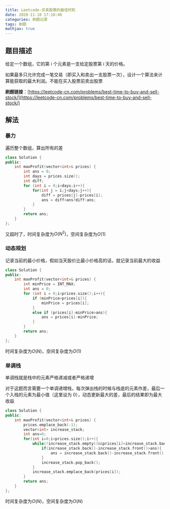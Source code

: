 ```yaml
---
title: Leetcode-买卖股票的最佳时机
date: 2020-11-10 17:10:40
categories: 刷题记录
tags: 刷题
mathjax: true
---
```


## 题目描述

给定一个数组，它的第 i 个元素是一支给定股票第 i 天的价格。

如果最多只允许完成一笔交易（即买入和卖出一支股票一次），设计一个算法来计算能获取的最大利润。不能在买入股票前卖出股票

**刷题链接**：[https://leetcode-cn.com/problems/best-time-to-buy-and-sell-stock/](https://leetcode-cn.com/problems/best-time-to-buy-and-sell-stock/)

<!--more-->

## 解法

### 暴力

遍历整个数组，算出所有的差

```C++
class Solution {
public:
    int maxProfit(vector<int>& prices) {
        int ans = 0;
        int days = prices.size();
        int diff;
        for (int i = 0;i<days;i++){
            for(int j = i;j<days;j++){
                diff = prices[j]-prices[i];
                ans = diff>ans?diff:ans;
            }
        }
        return ans;
    }
};
```

又超时了，时间复杂度为$O(N^2)$，空间复杂度为$O(1)$

### 动态规划

记录当前的最小价格，假如当天股价比最小价格高的话，就记录当前最大的收益

```C++
class Solution {
public:
    int maxProfit(vector<int>& prices) {
        int minPrice = INT_MAX;
        int ans = 0;
        for (int i = 0;i<prices.size();i++){
            if (minPrice>prices[i]){
                minPrice = prices[i];
            }
            else if (prices[i]-minPrice>ans){
                ans = prices[i]-minPrice;
            }
        }
        return ans;
    }
};
```

时间复杂度为$O(N)$，空间复杂度为$O(1)$

### 单调栈

单调栈就是栈中的元素严格递减或者严格递增

对于这题而言需要一个单调递增栈，每次弹出栈的时候与栈底的元素作差，最后一个入栈的元素为最小值（这里设为 0），动态更新最大的差，最后的结果即为最大收益

```C++
class Solution {
public:
    int maxProfit(vector<int>& prices) {
        prices.emplace_back(-1);
        vector<int> increase_stack;
        int ans=0;
        for(int i=0;i<prices.size();i++){
            while(!increase_stack.empty()&&prices[i]<increase_stack.back()){
                if(increase_stack.back()-increase_stack.front()>ans){
                    ans = increase_stack.back()-increase_stack.front();
                }
                increase_stack.pop_back();
            }
            increase_stack.emplace_back(prices[i]);
        }
        return ans;
    }
};
```

时间复杂度为$O(N)$，空间复杂度为$O(N)$
